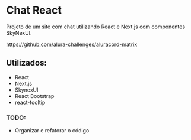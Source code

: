 # Chat React
Projeto de um site com chat utilizando React e Next.js com componentes SkyNexUI.

https://github.com/alura-challenges/aluracord-matrix

## Utilizados:
- React
- Next.js
- SkynexUI
- React Bootstrap
- react-tooltip

### TODO:
- Organizar e refatorar o código
